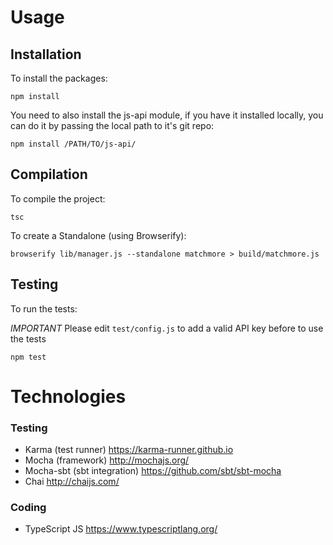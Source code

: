 # Usage

## Installation

To install the packages:

```
npm install
```

You need to also install the js-api module, if you have it installed locally, you can do it by passing the local path to it's git repo:

```
npm install /PATH/TO/js-api/
```

## Compilation

To compile the project:

```
tsc
```

To create a Standalone (using Browserify):

```
browserify lib/manager.js --standalone matchmore > build/matchmore.js
```

## Testing

To run the tests:

*IMPORTANT* 
Please edit `test/config.js` to add a valid API key before to use the tests

``` 
npm test
```

# Technologies

### Testing

- Karma (test runner) https://karma-runner.github.io 
- Mocha (framework) http://mochajs.org/
- Mocha-sbt (sbt integration) https://github.com/sbt/sbt-mocha
- Chai http://chaijs.com/

### Coding

- TypeScript JS https://www.typescriptlang.org/
